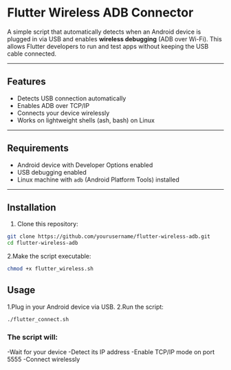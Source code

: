 # Flutter Wireless ADB Connector

A simple script that automatically detects when an Android device is plugged in via USB and enables **wireless debugging** (ADB over Wi-Fi). This allows Flutter developers to run and test apps without keeping the USB cable connected.

---

## Features

- Detects USB connection automatically  
- Enables ADB over TCP/IP  
- Connects your device wirelessly  
- Works on lightweight shells (ash, bash) on Linux  

---

## Requirements

- Android device with Developer Options enabled  
- USB debugging enabled  
- Linux machine with `adb` (Android Platform Tools) installed  

---

## Installation

1. Clone this repository:

```sh
git clone https://github.com/yourusername/flutter-wireless-adb.git
cd flutter-wireless-adb 
```
2.Make the script executable:

```sh
chmod +x flutter_wireless.sh

 ```
## Usage
1.Plug in your Android device via USB.
2.Run the script:

```sh
./flutter_connect.sh
```
### The script will:
-Wait for your device
-Detect its IP address
-Enable TCP/IP mode on port 5555
-Connect wirelessly

